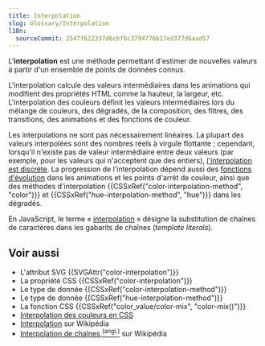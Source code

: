 ```yaml
---
title: Interpolation
slug: Glossary/Interpolation
l10n:
  sourceCommit: 2547f622337d6cbf8c3794776b17ed377d6aad57
---
```


L'**interpolation** est une méthode permettant d'estimer de nouvelles valeurs à partir d'un ensemble de points de données connus.

L'interpolation calcule des valeurs intermédiaires dans les animations qui modifient des propriétés HTML comme la hauteur, la largeur, etc.
L'interpolation des couleurs définit les valeurs intermédiaires lors du mélange de couleurs, des dégradés, de la composition, des filtres, des transitions, des animations et des fonctions de couleur.

Les interpolations ne sont pas nécessairement linéaires. La plupart des valeurs interpolées sont des nombres réels à virgule flottante&nbsp;; cependant, lorsqu'il n'existe pas de valeur intermédiaire entre deux valeurs (par exemple, pour les valeurs qui n'acceptent que des entiers), [l'interpolation est discrète](/fr/docs/Web/CSS/integer#interpolation). La progression de l'interpolation dépend aussi des [fonctions d'évolution](/fr/docs/Web/CSS/easing-function) dans les animations et les points d'arrêt de couleur, ainsi que des méthodes d'interpolation {{CSSxRef("color-interpolation-method", "color")}} et {{CSSxRef("hue-interpolation-method", "hue")}} dans les dégradés.

En JavaScript, le terme «&nbsp;[interpolation](/fr/docs/Web/JavaScript/Reference/Template_literals#interpolation_dexpressions)&nbsp;» désigne la substitution de chaînes de caractères dans les gabarits de chaînes (<i lang="en">template literals</i>).

## Voir aussi

- L'attribut SVG {{SVGAttr("color-interpolation")}}
- La propriété CSS {{CSSxRef("color-interpolation")}}
- Le type de donnée {{CSSxRef("color-interpolation-method")}}
- Le type de donnée {{CSSxRef("hue-interpolation-method")}}
- La fonction CSS {{CSSxRef("color_value/color-mix", "color-mix()")}}
- [Interpolation des couleurs en CSS](/fr/docs/Web/CSS/color_value#interpolation)
- [Interpolation](https://fr.wikipedia.org/wiki/Interpolation_num%C3%A9rique) sur Wikipédia
- [Interpolation de chaînes <sup>(angl.)</sup>](https://en.wikipedia.org/wiki/String_interpolation) sur Wikipédia
